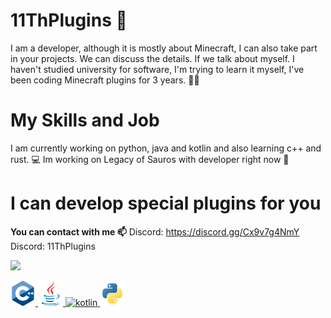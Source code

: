 # 11ThPlugins 👋
I am a developer, although it is mostly about Minecraft, I can also take part in your projects. We can discuss the details. If we talk about myself.
I haven't studied university for software, I'm trying to learn it myself, I've been coding Minecraft plugins for 3 years. 🐱‍👤

# My Skills and Job
I am currently working on python, java and kotlin and also learning c++ and rust. 💻
Im working on Legacy of Sauros with developer right now 💼

# I can develop special plugins for you
**You can contact with me 📫**
Discord: https://discord.gg/Cx9v7g4NmY
Discord: 11ThPlugins

![](https://komarev.com/ghpvc/?username=11ThPlugins)



<p align="left"> <a href="https://www.w3schools.com/cpp/" target="_blank" rel="noreferrer"> <img src="https://raw.githubusercontent.com/devicons/devicon/master/icons/cplusplus/cplusplus-original.svg" alt="cplusplus" width="40" height="40"/> </a> <a href="https://www.java.com" target="_blank" rel="noreferrer"> <img src="https://raw.githubusercontent.com/devicons/devicon/master/icons/java/java-original.svg" alt="java" width="40" height="40"/> </a> <a href="https://kotlinlang.org" target="_blank" rel="noreferrer"> <img src="https://www.vectorlogo.zone/logos/kotlinlang/kotlinlang-icon.svg" alt="kotlin" width="40" height="40"/> </a> <a href="https://www.python.org" target="_blank" rel="noreferrer"> <img src="https://raw.githubusercontent.com/devicons/devicon/master/icons/python/python-original.svg" alt="python" width="40" height="40"/>
